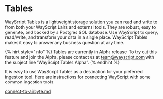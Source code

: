 # Tables

WayScript Tables is a lightweight storage solution you can read and write to from both your WayScript Lairs and external tools. They are robust, easy to generate, and backed by a Postgres SQL database. Use WayScript to query, read/write, and transform your data in a single place. WayScript Tables makes it easy to answer any business question at any time.&#x20;

{% hint style="info" %}
Tables are currently in Alpha release. To try out this feature and join the Alpha, please contact us at [team@wayscript.com](mailto:team@wayscript.com) with the subject line “WayScript Tables Alpha”.
{% endhint %}

It is easy to use WayScript Tables as a destination for your preferred ingestion tool. Here are instructions for connecting WayScript with some common ingestion tools:

[connect-to-airbyte.md](connect-to-airbyte.md "mention")
